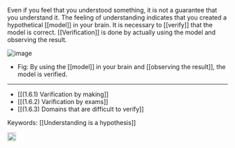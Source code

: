
Even if you feel that you understood something, it is not a guarantee that you understand it. The feeling of understanding indicates that you created a hypothetical [[model]] in your brain. It is necessary to [[verify]] that the model is correct. [[Verification]] is done by actually using the model and observing the result.

![image](https://gyazo.com/9c6caabc322389208e43aeecf70aaeb6/thumb/1000)
- Fig: By using the [[model]] in your brain and [[observing the result]], the model is verified.

---

- [[(1.6.1) Varification by making]]
- [[(1.6.2) Varification by exams]]
- [[(1.6.3) Domains that are difficult to verify]]

Keywords: [[Understanding is a hypothesis]]

<img src='https://scrapbox.io/api/pages/nishio/en/icon' alt='en.icon' height="19.5"/>